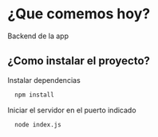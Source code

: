 # ¿Que comemos hoy?

Backend de la app

## ¿Como instalar el proyecto?

Instalar dependencias

```bash
  npm install
```

Iniciar el servidor en el puerto indicado

```bash
  node index.js
```
